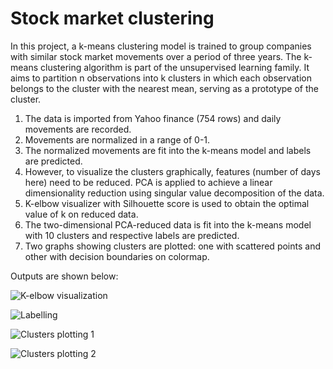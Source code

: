 # Stock market clustering
In this project, a k-means clustering model is trained to group companies with similar stock market movements over a period of three years.
The k-means clustering algorithm is part of the unsupervised learning family. It aims to partition n observations into k clusters in which each observation belongs to the cluster with the nearest mean, serving as a prototype of the cluster.
1. The data is imported from Yahoo finance (754 rows) and daily movements are recorded.
2. Movements are normalized in a range of 0-1.
3. The normalized movements are fit into the k-means model and labels are predicted.
4. However, to visualize the clusters graphically, features (number of days here) need to be reduced. PCA is applied to achieve a linear dimensionality reduction using singular value decomposition of the data.
5. K-elbow visualizer with Silhouette score is used to obtain the optimal value of k on reduced data.
6. The two-dimensional PCA-reduced data is fit into the k-means model with 10 clusters and respective labels are predicted.
7. Two graphs showing clusters are plotted: one with scattered points and other with decision boundaries on colormap.

Outputs are shown below:


  ![K-elbow visualization](https://raw.githubusercontent.com/harshita219/Stock_market_clustering/master/output_images/kelbow.PNG)
  
  ![Labelling](https://raw.githubusercontent.com/harshita219/Stock_market_clustering/master/output_images/clusters.PNG)
   
  ![Clusters plotting 1](https://raw.githubusercontent.com/harshita219/Stock_market_clustering/master/output_images/plot1.PNG)
   
  ![Clusters plotting 2](https://raw.githubusercontent.com/harshita219/Stock_market_clustering/master/output_images/plot2.PNG)
